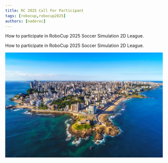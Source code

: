 ```yaml
---
title: RC 2025 Call For Participant
tags: [robocup,robocup2025]
authors: [naderec]
---
```


How to participate in RoboCup 2025 Soccer Simulation 2D League.

<!-- truncate -->

How to participate in RoboCup 2025 Soccer Simulation 2D League.

![Salvador](./salvador.png)